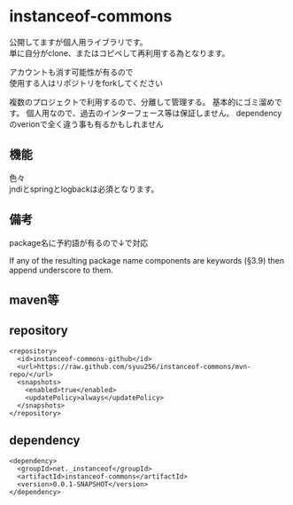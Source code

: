instanceof-commons
======================

公開してますが個人用ライブラリです。  
単に自分がclone、またはコピペして再利用する為となります。  

アカウントも消す可能性が有るので  
使用する人はリポジトリをforkしてください  

複数のプロジェクトで利用するので、分離して管理する。
基本的にゴミ溜めです。
個人用なので、過去のインターフェース等は保証しません。
dependencyのverionで全く違う事も有るかもしれません

機能
------
色々  
jndiとspringとlogbackは必須となります。  

備考
------
package名に予約語が有るので↓で対応

If any of the resulting package name components are keywords (§3.9) then append underscore to them.

maven等
------

repository
-----------
    <repository>
      <id>instanceof-commons-github</id>
      <url>https://raw.github.com/syuu256/instanceof-commons/mvn-repo/</url>
      <snapshots>
        <enabled>true</enabled>
        <updatePolicy>always</updatePolicy>
      </snapshots>
    </repository>

dependency
-----------
    <dependency>
      <groupId>net._instanceof</groupId>
      <artifactId>instanceof-commons</artifactId>
      <version>0.0.1-SNAPSHOT</version>
    </dependency>



